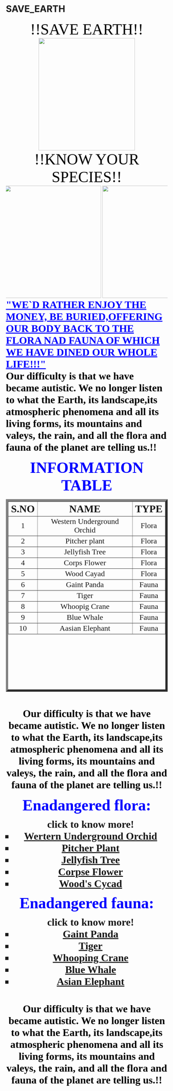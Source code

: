 # SAVE_EARTH
<!DOCTYPE html>
   <html>
  <head>
	<title>ABOUT SPECIES</title>
  </head>
  <body background ="C:\Users\somia. kaetik\Desktop\college\OO.jpg">
<font face="lucida handwriting" color="black" size="100"><center> !!SAVE EARTH!!
  </center></font>
  <center> <img src="C:\Users\somia. kaetik\Desktop\college\NN.jpg" width="300" height="350"></center>  
  <font face="lucida handwriting" color="black" size="100"><center> !!KNOW YOUR SPECIES!!
  </center></font>
  <marquee behavior="alternate" direction="left" scrolldelay="0" >
     <img src="C:\Users\somia. kaetik\Desktop\college\AA.jpg" width="300" height="350">  
    <img src="https://th.bing.com/th/id/OIP.BPx0hg3IkcYQrEjQ5Rpc8wHaFj?w=249&h=187&c=7&o=5&dpr=1.25&pid=1.7" width="300" height="350">
    <img src="C:\Users\somia. kaetik\Desktop\college\CC.jpg" width="300" height="350">
   <img src="C:\Users\somia. kaetik\Desktop\college\DD.jpg" width="300" height="350">
    <img src="C:\Users\somia. kaetik\Desktop\college\EE.jpg" width="300" height="350">
    <img src="C:\Users\somia. kaetik\Desktop\college\FF.jpg" width="300" height="350">
    <img src="C:\Users\somia. kaetik\Desktop\college\GG.jpg" width="300" height="350">
   </marquee>
  <font face="Bradley Hand ITC" color="blue" size="6"><b><u> "WE`D RATHER ENJOY THE MONEY,
  BE BURIED,OFFERING OUR BODY BACK TO THE FLORA NAD FAUNA OF WHICH WE HAVE DINED OUR WHOLE LIFE!!!"
   </u></font>  
  <br>
  <font face="Bradley Hand ITC" color="black" size="6"><b> 
 Our difficulty is that we have became autistic. We no longer listen to what the Earth, its landscape,its atmospheric phenomena and
  all its living forms, its mountains and valeys, the rain, and all the flora and fauna of the planet are telling us.!!
 </b></font>
  <br><br>
  <font face="Segoe Print" color="blue" size="7"><center>INFORMATION TABLE</center></font>
  <center><table border="7" align="center" size="50" width="500" height="600"></center>
  <tr>
	<th><font face="Segoe Script" size="6">S.NO</th></font>
	<th><font face="Segoe Script" size="6">NAME</th></font>
	<th><font face="Segoe Script" size="6">TYPE</th></font>
   </tr>
    <tr>
	<td><center><font face="Pristina" size="5">1</td></center></font>
	<td><center><font face="Pristina" size="5">Western Underground Orchid</td></center></font>
	<td><center><font face="Pristina" size="5">Flora</td></center></font>
    </tr>
    <tr>
	<td><center><font face="Pristina" size="5">2</td></center></font>
	<td><center><font face="Pristina" size="5">Pitcher plant</td></center></font>
	<td><center><font face="Pristina" size="5">Flora</td></center></font>
   </tr>
   <tr>
	<td><center><font face="Pristina" size="5">3</td></center></font>
	<td><center><font face="Pristina" size="5">Jellyfish Tree</td></center></font>
	<td><center><font face="Pristina" size="5">Flora</td></center></font>
   </tr>
   <tr>
	<td><center><font face="Pristina" size="5">4</td></center></font>
	<td><center><font face="Pristina" size="5">Corps Flower</td></font></center>
	<td><center><font face="Pristina" size="5">Flora</td></font></center>
   </tr>
    <tr>
	<td><center><font face="Pristina" size="5">5</td></font>
	<td><center><font face="Pristina" size="5">Wood Cayad</td></font>
	<td><center><font face="Pristina" size="5">Flora</td></font>
   </tr>
    <tr>
	<td><center><font face="Pristina" size="5">6</td></center></font>
	<td><center><font face="Pristina" size="5">Gaint Panda</td></center></font>
	<td><center><font face="Pristina" size="5">Fauna</td></center></font>
    </tr>
     <tr>
	<td><center><font face="Pristina" size="5">7</td></center></font>
	<td><center><font face="Pristina" size="5">Tiger</td></center></font>
	<td><center><font face="Pristina" size="5">Fauna</td></center></font>
    </tr>
      <tr>
	<td><center><font face="Pristina" size="5">8</td></center></font>
	<td><center><font face="Pristina" size="5">Whoopig Crane</td></center></font>
	<td><center><font face="Pristina" size="5">Fauna</td></center></font>
    </tr>
      <tr>
	<td><center><font face="Pristina" size="5">9</td></center></font>
	<td><center><font face="Pristina" size="5">Blue Whale</td></center></font>
	<td><center><font face="Pristina" size="5">Fauna</td></center></font>
    </tr>
       <tr>
	<td><center><font face="Pristina" size="5">10</td></center></font>
	<td><center><font face="Pristina" size="5">Aasian Elephant</td></center></font>
	<td><center><font face="Pristina" size="5">Fauna</td></center></font>
    </tr>
   </table>
   <br><br>
    <font face="Bradley Hand ITC" color="black" size="6"><b> 
   Our difficulty is that we have became autistic. We no longer listen to what the Earth, its landscape,its atmospheric phenomena and
   all its living forms, its mountains and valeys, the rain, and all the flora and fauna of the planet are telling us.!!
   </b></font>
    <br><br>
    <center>
   <font face="Segoe Script" color="blue" size="7">Enadangered flora:</font>
    <ul type= square><font face="Pristina" size="6">
	<center> click to know more!</center>
	<li><a href="https://en.m.wikipedia.org/wiki/Rhizanthella_gardneri">Wertern Underground Orchid</a></li>
	<li><a href="https://en.m.wikipedia.org/wiki/Pitcher_plant">Pitcher Plant</a></li>
	<li><a href="https://en.m.wikipedia.org/wiki/Medusagyne">Jellyfish Tree</a></li>
	<li><a href="https://en.m.wikipedia.org/wiki/Amorphophallus_titanum">Corpse Flower</a></li>
	<li><a href="https://www.atlasobscura.com/places/wood-s-cycad">Wood's Cycad</a></li>
   </ul></font>
   <font face="Segoe Script" color="blue" size="7">Enadangered fauna:</font>
  <ul type=square><font face="Pristina" size="6">
	<center> click to know more!</center>
	<li><a href="https://en.m.wikipedia.org/wiki/Gaint_panda">Gaint Panda</a></li>
	<li><a href="https://www.worldwildlife.org/species/tiger">Tiger</a></li>
	<li><a href="https://en.m.wikipedia.org/wiki/Whooping_crane">Whooping Crane</a></li>
	<li><a href="https://en.m.wikipedia.org/wiki/Blue_whale">Blue Whale</a></li>
	<li><a href="https://en.m.wikipedia.org/wiki/Asian_elephant">Asian Elephant</a></li>
   </ul></font>
    <br><br>
     <font face="Bradley Hand ITC" color="black" size="6"><b> 
 Our difficulty is that we have became autistic. We no longer listen to what the Earth, its landscape,its atmospheric phenomena and
  all its living forms, its mountains and valeys, the rain, and all the flora and fauna of the planet are telling us.!!
 </b></font>
   </center>
    </body>
    </html>

